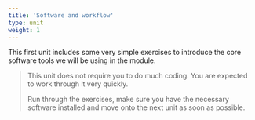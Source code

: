 ```yaml
---
title: 'Software and workflow'
type: unit
weight: 1
---
```


This first unit includes some very simple exercises to introduce the core software tools we will be using in the module.

<!--more-->

>This unit does not require you to do much coding.
>You are expected to work through it very quickly.
>
>Run through the exercises, make sure you have the necessary software installed and move onto the next unit as soon as possible.

